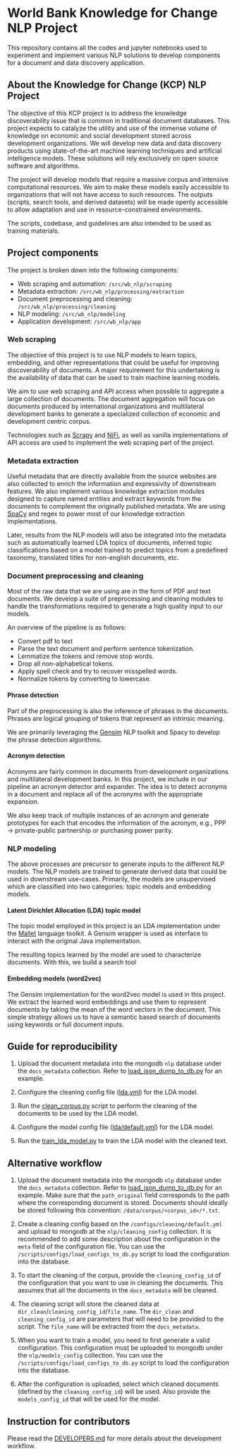 # World Bank Knowledge for Change NLP Project

This repository contains all the codes and jupyter notebooks used to experiment and implement various NLP solutions to develop components for a document and data discovery application.

## About the Knowledge for Change (KCP) NLP Project

The objective of this KCP project is to address the knowledge discoverability issue that is common in traditional document databases. This project expects to catalyze the utility and use of the immense volume of knowledge on economic and social development stored across development organizations.  We will develop new data and data discovery products using state-of-the-art machine learning techniques and artificial intelligence models. These solutions will rely exclusively on open source software and algorithms.

The project will develop models that require a massive corpus and intensive computational resources. We aim to make these models easily accessible to organizations that will not have access to such resources. The outputs (scripts, search tools, and derived datasets) will be made openly accessible to allow adaptation and use in resource-constrained environments.

The scripts, codebase, and guidelines are also intended to be used as training materials.
<!--
### Addressable use cases

#### Search by topic composition

An environment economist is tasked to write a report on the impact of climate change on poverty. To address the “cold start” problem, s/he searches the World Bank document repository by setting thresholds on this specific combination of topics. The output of the topic models tells us that the share of topic 27 “climate change” in the available documents  ranges from 0 to 95%, and that the share of topic 12 “poverty” ranges from 0 to 52%. Setting a threshold on each topic (e.g., respectively 30% and 20%) will identify documents that cover both significantly (documents that are “at least” 30% about climate change and 20% about poverty). This approach returns more relevant documents, and a more relevant ranking of these documents, than what a keyword-based search, or filtering based on documents tags , would return. Additional filters (by country, year, others) could be applied as relevant.

![search-by-topic-composition](/docs/_static/img/search-by-topic-composition.png) -->

## Project components

The project is broken down into the following components:

- Web scraping and automation: `/src/wb_nlp/scraping`
- Metadata extraction: `/src/wb_nlp/processing/extraction`
- Document preprocessing and cleaning: `/src/wb_nlp/processing/cleaning`
- NLP modeling: `/src/wb_nlp/modeling`
- Application development: `/src/wb_nlp/app`

### Web scraping

The objective of this project is to use NLP models to learn topics, embedding, and other representations that could be useful for improving discoverability of documents. A major requirement for this undertaking is the availability of data that can be used to train machine learning models.

We aim to use web scraping and API access when possible to aggregate a large collection of documents. The document aggregation will focus on documents produced by international organizations and multilateral development banks to generate a specialized collection of economic and development centric corpus.

Technologies such as [Scrapy](https://scrapy.org/) and [NiFi](https://nifi.apache.org/), as well as vanilla implementations of API access are used to implement the web scraping part of the project.

### Metadata extraction

Useful metadata that are directly available from the source websites are also collected to enrich the information and expressivity of downstream features. We also implement various knowledge extraction modules designed to capture named entities and extract keywords from the documents to complement the originally published metadata. We are using [SpaCy](https://spacy.io/) and regex to power most of our knowledge extraction implementations.

Later, results from the NLP models will also be integrated into the metadata such as automatically learned LDA topics of documents, inferred topic classifications based on a model trained to predict topics from a predefined taxonomy, translated titles for non-english documents, etc.

### Document preprocessing and cleaning

Most of the raw data that we are using are in the form of PDF and text documents. We develop a suite of preprocessing and cleaning modules to handle the transformations required to generate a high quality input to our models.

An overview of the pipeline is as follows:
- Convert pdf to text
- Parse the text document and perform sentence tokenization.
- Lemmatize the tokens and remove stop words.
- Drop all non-alphabetical tokens.
- Apply spell check and try to recover misspelled words.
- Normalize tokens by converting to lowercase.

#### Phrase detection

Part of the preprocessing is also the inference of phrases in the documents. Phrases are logical grouping of tokens that represent an intrinsic meaning.

We are primarily leveraging the [Gensim](https://radimrehurek.com/gensim/) NLP toolkit and Spacy to develop the phrase detection algorithms.

#### Acronym detection

Acronyms are fairly common in documents from development organizations and multilateral development banks. In this project, we include in our pipeline an acronym detector and expander. The idea is to detect acronyms in a document and replace all of the acronyms with the appropriate expansion.

We also keep track of multiple instances of an acronym and generate prototypes for each that encodes the information of the acronym, e.g., PPP -> private-public partnership or purchasing power parity.

### NLP modeling

The above processes are precursor to generate inputs to the different NLP models. The NLP models are trained to generate derived data that could be used in downstream use-cases. Primarily, the models are unsupervised which are classified into two categories: topic models and embedding models.

#### Latent Dirichlet Allocation (LDA) topic model

The topic model employed in this project is an LDA implementation under the [Mallet](http://mallet.cs.umass.edu/topics.php) language toolkit. A Gensim wrapper is used as interface to interact with the original Java implementation.

The resulting topics learned by the model are used to characterize documents. With this, we build a search tool

#### Embedding models (word2vec)

The Gensim implementation for the word2vec model is used in this project. We extract the learned word embeddings and use them to represent documents by taking the mean of the word vectors in the document. This simple strategy allows us to have a semantic based search of documents using keywords or full document inputs.

## Guide for reproducibility

1. Upload the document metadata into the mongodb `nlp` database under the `docs_metadata` collection. Refer to [load_json_dump_to_db.py](/scripts/metadata/load_json_dump_to_db.py) for an example.

2. Configure the cleaning config file ([lda.yml](/configs/cleaning/lda.yml)) for the LDA model.

3. Run the [clean_corpus.py](/scripts/cleaning/clean_corpus.py) script to perform the cleaning of the documents to be used by the LDA model.

4. Configure the model config file ([lda/default.yml](/configs/models/lda/default.yml)) for the LDA model.

5. Run the [train_lda_model.py](/scripts/models/train_lda_model.py) to train the LDA model with the cleaned text.


## Alternative workflow

1. Upload the document metadata into the mongodb `nlp` database under the `docs_metadata` collection. Refer to [load_json_dump_to_db.py](/scripts/metadata/load_json_dump_to_db.py) for an example. Make sure that the `path_original` field corresponds to the path where the corresponding document is stored. Documents should ideally be stored following this convention: `/data/corpus/<corpus_id>/*.txt`.

2. Create a cleaning config based on the `/configs/cleaning/default.yml` and upload to mongodb at the `nlp/cleaning_config` collection. It is recommended to add some description about the configuration in the `meta` field of the configuration file. You can use the `/scripts/configs/load_configs_to_db.py` script to load the configuration into the database.

3. To start the cleaning of the corpus, provide the `cleaning_config_id` of the configuration that you want to use in cleaning the documents. This assumes that all the documents in the `docs_metadata` will be cleaned.

4. The cleaning script will store the cleaned data at `dir_clean`/`cleaning_config_id`/`file_name`. The `dir_clean` and `cleaning_config_id` are parameters that will need to be provided to the script. The `file_name` will be extracted from the `docs_metadata`.

5. When you want to train a model, you need to first generate a valid configuration. This configuration must be uploaded to mongodb under the `nlp/models_config` collection. You can use the `/scripts/configs/load_configs_to_db.py` script to load the configuration into the database.

6. After the configuration is uploaded, select which cleaned documents (defined by the `cleaning_config_id`) will be used. Also provide the `models_config_id` that will be used for the model.

## Instruction for contributors

Please read the [DEVELOPERS.md](/DEVELOPERS.md) for more details about the development workflow.

